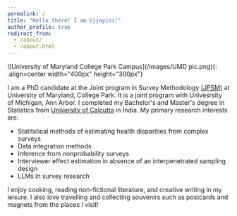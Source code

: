 ```yaml
---
permalink: /
title: "Hello there! I am Ujjayini!"
author_profile: true
redirect_from: 
  - /about/
  - /about.html
---
```




![University of Maryland College Park Campus](/images/UMD pic.png){: .align=center width="400px" height="300px"}

I am a PhD candidate at the Joint program in Survey Methodology [(JPSM)](https://jpsm.umd.edu/) at University of Maryland, College Park. It is a joint program with Univesrsity of Michigan, Ann Arbor. I completed my Bachelor's and Master's degree in Statistics from [University of Calcutta](https://www.caluniv.ac.in/academic/Statistics.html) in India. My primary research interests are:
- Statitstical methods of estimating health disparities from complex surveys
- Data integration methods
- Inference from nonprobability surveys
- Interviewer effect estimation in absence of an interpenetrated sampling design
- LLMs in survey research

I enjoy cooking, reading non-fictional literature, and creative writing in my leisure. I also love travelling and collecting souvenirs such as postcards and magnets from the places I visit!


